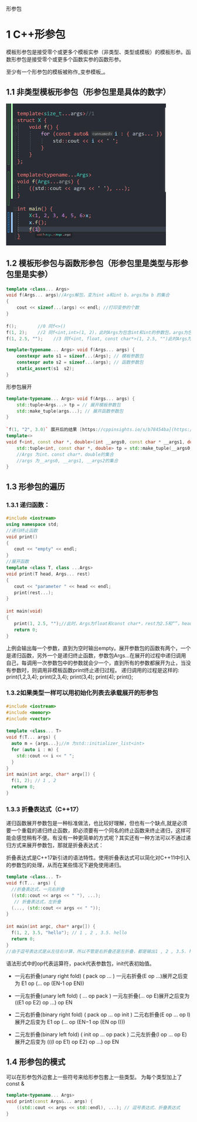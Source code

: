 形参包
# 1 C++形参包
模板形参包是接受零个或更多个模板实参（非类型、类型或模板）的模板形参。函数形参包是接受零个或更多个函数实参的函数形参。

至少有一个形参包的模板被称作_变参模板_。

## 1.1 非类型模板形参包（形参包里是具体的数字）
![](images/C++形参包与可变参数模板_image_1.png)




## 1.2 模板形参包与函数形参包（形参包里是类型与形参包里是实参）

```cpp
template <class... Args>
void f(Args... args)//Args解包，变为int a和int b，args为a b 的集合
{    
    cout << sizeof...(args) << endl; //打印变参的个数
}

f();        //0 同f<>()
f(1, 2);    //2 同f<int,int>(1, 2)，此时Args为包含int和int的参数包，args为包含1,2(形参1，形参2)的参数包
f(1, 2.5, "");    //3 同f<int, float, const char*>(1, 2.5, "")此时Args为包含int, float, const char*的参数包，args为包含1，2.5，3（形参1、形参2、形参3）的参数包
```

```cpp
template<typename... Args> void f(Args... args) { 
    constexpr auto s1 = sizeof...(Args); // 模板参数包 
    constexpr auto s2 = sizeof...(args); // 函数参数包 
    static_assert(s1  s2);
}
```

形参包展开
```cpp
template<typename... Args> void f(Args... args) { 
    std::tuple<Args...> tp = // 展开模板参数包 
    std::make_tuple(args...); // 展开函数参数包 
}

`f(1, "2", 3.0)` 展开后的结果 [https://cppinsights.io/s/b78454ba](https://cppinsights.io/s/b78454ba)
template<> 
void f<int, const char *, double>(int __args0, const char * __args1, double __args2) { 
    std::tuple<int, const char *, double> tp = std::make_tuple(__args0, __args1, __args2); 
    //Args 为int、const char*、double的集合
    //args 为__args0, __args1, __args2的集合
}
```

## 1.3 形参包的遍历

### 1.3.1 递归函数：
```cpp
#include <iostream>
using namespace std;
//递归终止函数
void print()
{
   cout << "empty" << endl;
}
//展开函数
template <class T, class ...Args>
void print(T head, Args... rest)
{
   cout << "parameter " << head << endl;
   print(rest...);
}

int main(void)
{
   print(1, 2.5, "");//此时，Args为float和const char*，rest为2.5和“”，head为1
   return 0;
}
```
上例会输出每一个参数，直到为空时输出empty。展开参数包的函数有两个，一个是递归函数，另外一个是递归终止函数，参数包Args...在展开的过程中递归调用自己，每调用一次参数包中的参数就会少一个，直到所有的参数都展开为止，当没有参数时，则调用非模板函数print终止递归过程。
递归调用的过程是这样的:
print(1,2,3,4);
print(2,3,4);
print(3,4);
print(4);
print();


### 1.3.2如果类型一样可以用初始化列表去承载展开的形参包
```cpp
#include <iostream>
#include <memory>
#include <vector>

template <class... T>
void f(T... args) {
  auto m = {args...};//m 为std::initializer_list<int>
  for (auto i : m) {
    std::cout << i << " ";
  }
}
int main(int argc, char* argv[]) {
  f(1, 2); // 1 , 2
  return 0;
}
```

### 1.3.3 折叠表达式（C++17）
递归函数展开参数包是一种标准做法，也比较好理解，但也有一个缺点,就是必须要一个重载的递归终止函数，即必须要有一个同名的终止函数来终止递归，这样可能会感觉稍有不便。有没有一种更简单的方式呢？其实还有一种方法可以不通过递归方式来展开参数包，那就是折叠表达式：

折叠表达式是C++17新引进的语法特性。使用折叠表达式可以简化对C++11中引入的参数包的处理，从而在某些情况下避免使用递归。
```cpp
template <class... T>
void f(T... args) {
  //折叠表达式，一元右折叠
  ((std::cout << args << " "), ...);
   // 折叠表达式，左折叠
  (..., (std::cout << args << " "));
}

int main(int argc, char* argv[]) {
  f(1, 2, 3.5, "hello"); // 1 , 2 , 3.5. hello
  return 0;
}
//由于逗号表达式是从左往右计算，所以不管是右折叠还是左折叠，都是输出1 , 2 , 3.5. hello
```

语法形式中的op代表运算符，pack代表参数包，init代表初始值。

- 一元右折叠(unary right fold)
( pack op ... )
一元右折叠(E op ...)展开之后变为 E1 op (... op (EN-1 op EN))

- 一元左折叠(unary left fold)
( ... op pack )
一元左折叠(... op E)展开之后变为 ((E1 op E2) op ...) op EN

- 二元右折叠(binary right fold)
( pack op ... op init )
二元右折叠(E op ... op I)展开之后变为 E1 op (... op (EN−1 op (EN op I)))

- 二元左折叠(binary left fold)
( init op ... op pack )
二元左折叠(I op ... op E)展开之后变为 (((I op E1) op E2) op ...) op EN

## 1.4 形参包的模式

可以在形参包外边套上一些符号来给形参包套上一些类型。
为每个类型加上了const &
```cpp
template<typename... Args> 
void print(const Args&... args) {
    ((std::cout << args << std::endl), ...); // 逗号表达式、折叠表达式 
}
```